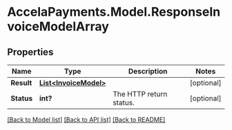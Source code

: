 # AccelaPayments.Model.ResponseInvoiceModelArray
## Properties

Name | Type | Description | Notes
------------ | ------------- | ------------- | -------------
**Result** | [**List&lt;InvoiceModel&gt;**](InvoiceModel.md) |  | [optional] 
**Status** | **int?** | The HTTP return status. | [optional] 

[[Back to Model list]](../README.md#documentation-for-models) [[Back to API list]](../README.md#documentation-for-api-endpoints) [[Back to README]](../README.md)

